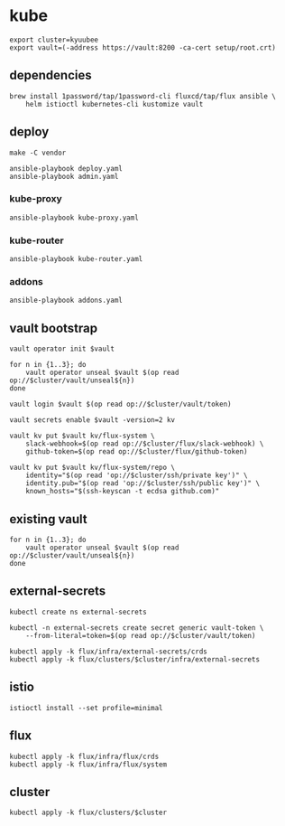 # kube

    export cluster=kyuubee
    export vault=(-address https://vault:8200 -ca-cert setup/root.crt)

## dependencies

    brew install 1password/tap/1password-cli fluxcd/tap/flux ansible \
        helm istioctl kubernetes-cli kustomize vault

## deploy

    make -C vendor

    ansible-playbook deploy.yaml
    ansible-playbook admin.yaml

### kube-proxy

    ansible-playbook kube-proxy.yaml

### kube-router

    ansible-playbook kube-router.yaml

### addons

    ansible-playbook addons.yaml

## vault bootstrap

    vault operator init $vault

    for n in {1..3}; do
        vault operator unseal $vault $(op read op://$cluster/vault/unseal${n})
    done

    vault login $vault $(op read op://$cluster/vault/token)

    vault secrets enable $vault -version=2 kv

    vault kv put $vault kv/flux-system \
        slack-webhook=$(op read op://$cluster/flux/slack-webhook) \
        github-token=$(op read op://$cluster/flux/github-token)

    vault kv put $vault kv/flux-system/repo \
        identity="$(op read 'op://$cluster/ssh/private key')" \
        identity.pub="$(op read 'op://$cluster/ssh/public key')" \
        known_hosts="$(ssh-keyscan -t ecdsa github.com)"

## existing vault

    for n in {1..3}; do
        vault operator unseal $vault $(op read op://$cluster/vault/unseal${n})
    done

## external-secrets

    kubectl create ns external-secrets

    kubectl -n external-secrets create secret generic vault-token \
        --from-literal=token=$(op read op://$cluster/vault/token)

    kubectl apply -k flux/infra/external-secrets/crds
    kubectl apply -k flux/clusters/$cluster/infra/external-secrets

## istio

    istioctl install --set profile=minimal

## flux

    kubectl apply -k flux/infra/flux/crds
    kubectl apply -k flux/infra/flux/system

## cluster

    kubectl apply -k flux/clusters/$cluster
